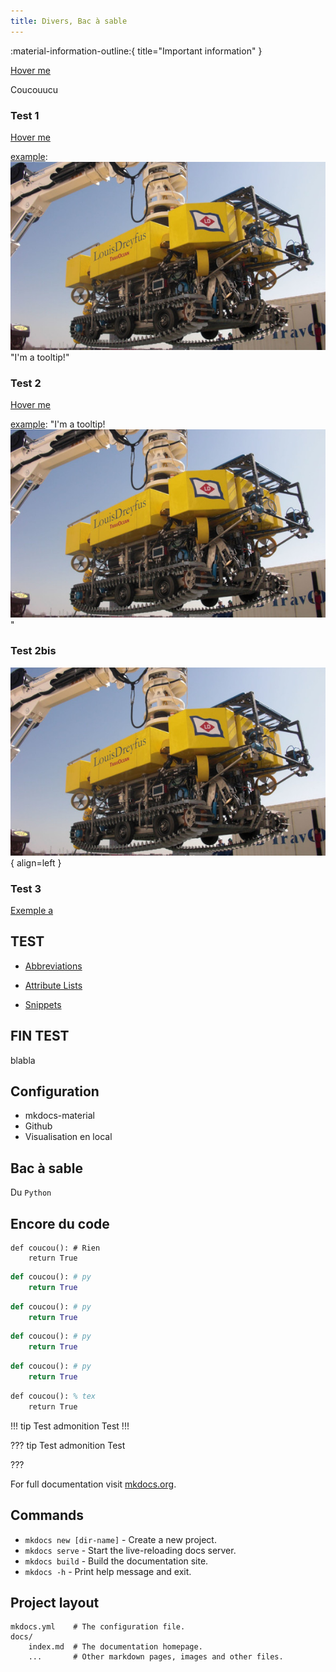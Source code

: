 ```yaml
---
title: Divers, Bac à sable
---
```



:material-information-outline:{ title="Important information" }

[Hover me][example]

  [example]: https://example.com "I'm a tooltip!"

Coucouucu

 
 
 
### Test 1
[Hover me][example]

  [example]: ![Image title](../img/fig_00.jpg) "I'm a tooltip!"
  

 
### Test 2
[Hover me][example]

  [example]:  "I'm a tooltip! ![Image title](../img/fig_00.jpg)"
  
  
### Test 2bis

 ![Image title](../img/fig_00.jpg){ align=left }


### Test 3

[Exemple a][exa]

  [exa]: https://example.com "I'm a tooltip! ![Image title](https://dummyimage.com/120x80/eee/aaa){ align=left }"


## TEST

- [Abbreviations]
- [Attribute Lists]
- [Snippets]

  [Abbreviations]: Divers/python-markdown.md#abbreviations
  [Attribute Lists]: Divers/python-markdown.md#attribute-lists
  [Snippets]: Divers/extensions/python-markdown-extensions.md#snippets
 

## FIN TEST

blabla




## Configuration
* mkdocs-material
* Github
* Visualisation en local 
## Bac à sable


Du `Python`

## Encore du code
``` 
def coucou(): # Rien
    return True
```

``` py
def coucou(): # py
    return True
```

``` py title="titre"
def coucou(): # py
    return True
```

``` py linenums="1"
def coucou(): # py
    return True
```


``` py linenums="1",title="Titre + numérotation"
def coucou(): # py
    return True
```


``` tex
def coucou(): % tex
    return True
```


!!! tip Test admonition 
Test
!!!


??? tip Test admonition 
Test

???



For full documentation visit [mkdocs.org](https://www.mkdocs.org).

## Commands

* `mkdocs new [dir-name]` - Create a new project.
* `mkdocs serve` - Start the live-reloading docs server.
* `mkdocs build` - Build the documentation site.
* `mkdocs -h` - Print help message and exit.

## Project layout

    mkdocs.yml    # The configuration file.
    docs/
        index.md  # The documentation homepage.
        ...       # Other markdown pages, images and other files.
